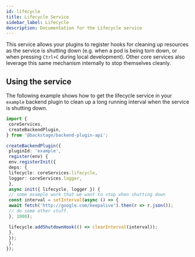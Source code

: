 ```yaml
---
id: lifecycle
title: Lifecycle Service
sidebar_label: Lifecycle
description: Documentation for the Lifecycle service
---
```


This service allows your plugins to register hooks for cleaning up resources as the service is shutting down (e.g. when a pod is being torn down, or when pressing `Ctrl+C` during local development). Other core services also leverage this same mechanism internally to stop themselves cleanly.

## Using the service

The following example shows how to get the lifecycle service in your `example` backend plugin to clean up a long running interval when the service is shutting down.

```ts
import {
 coreServices,
 createBackendPlugin,
} from '@backstage/backend-plugin-api';

createBackendPlugin({
 pluginId: 'example',
 register(env) {
 env.registerInit({
 deps: {
 lifecycle: coreServices.lifecycle,
 logger: coreServices.logger,
 },
 async init({ lifecycle, logger }) {
 // some example work that we want to stop when shutting down
 const interval = setInterval(async () => {
 await fetch('http://google.com/keepalive').then(r => r.json());
 // do some other stuff.
 }, 1000);

 lifecycle.addShutdownHook(() => clearInterval(interval));
 },
 });
 },
});
```
